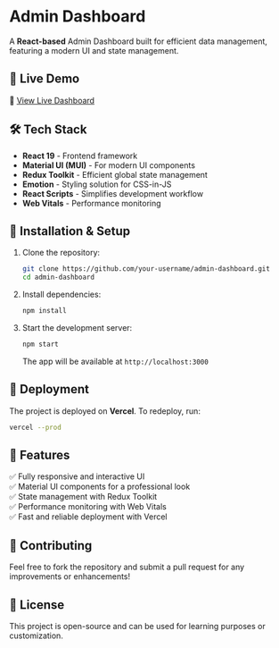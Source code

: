 # Admin Dashboard

A **React-based** Admin Dashboard built for efficient data management, featuring a modern UI and state management.

## 🚀 Live Demo
🔗 [View Live Dashboard](https://admin-dashboard-8k1o06dc8-swapnamoy-roy-choudhurys-projects.vercel.app/)

## 🛠️ Tech Stack
- **React 19** - Frontend framework
- **Material UI (MUI)** - For modern UI components
- **Redux Toolkit** - Efficient global state management
- **Emotion** - Styling solution for CSS-in-JS
- **React Scripts** - Simplifies development workflow
- **Web Vitals** - Performance monitoring

## 📂 Installation & Setup

1. Clone the repository:
   ```bash
   git clone https://github.com/your-username/admin-dashboard.git
   cd admin-dashboard
   ```

2. Install dependencies:
   ```bash
   npm install
   ```

3. Start the development server:
   ```bash
   npm start
   ```
   The app will be available at `http://localhost:3000`

## 🚀 Deployment
The project is deployed on **Vercel**. To redeploy, run:
```bash
vercel --prod
```

## 📜 Features
✅ Fully responsive and interactive UI  
✅ Material UI components for a professional look  
✅ State management with Redux Toolkit  
✅ Performance monitoring with Web Vitals  
✅ Fast and reliable deployment with Vercel  

## 🤝 Contributing
Feel free to fork the repository and submit a pull request for any improvements or enhancements!

## 📄 License
This project is open-source and can be used for learning purposes or customization.

